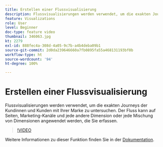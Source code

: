 ```yaml
---
title: Erstellen einer Flussvisualisierung
description: Flussvisualisierungen werden verwendet, um die exakten Journeys der Kundinnen und Kunden mit Ihrer Marke zu untersuchen. Der Fluss kann auf Seiten, Marketing-Kanäle und jede andere Dimension oder jede Mischung von Dimensionen angewendet werden, die Sie erfassen.
feature: Visualizations
role: User
level: Beginner
doc-type: feature video
thumbnail: 346063.jpg
kt: 2279
exl-id: 888fec4a-308d-4a05-9c7b-a4b4deba09b1
source-git-commit: 2d0da239646660a7fb0895fa55a468131193bf0b
workflow-type: ht
source-wordcount: '94'
ht-degree: 100%

---
```


# Erstellen einer Flussvisualisierung

Flussvisualisierungen werden verwendet, um die exakten Journeys der Kundinnen und Kunden mit Ihrer Marke zu untersuchen. Der Fluss kann auf Seiten, Marketing-Kanäle und jede andere Dimension oder jede Mischung von Dimensionen angewendet werden, die Sie erfassen.

>[!VIDEO](https://video.tv.adobe.com/v/346063/?quality=12&learn=on)

Weitere Informationen zu dieser Funktion finden Sie in der [Dokumentation](https://experienceleague.adobe.com/docs/analytics/analyze/analysis-workspace/visualizations/flow/flow.html?lang=de).